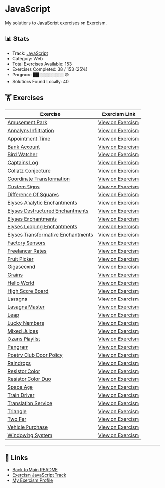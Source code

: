 # JavaScript

My solutions to [JavaScript](https://exercism.org/tracks/javascript) exercises on Exercism.

## 📊 Stats

- Track: [JavaScript](https://exercism.org/tracks/javascript)
- Category: Web
- Total Exercises Available: 153
- Exercises Completed: 38 / 153 (25%)
- Progress: ██░░░░░░░░ 🟡
- Solutions Found Locally: 40

## 🏋️ Exercises

| Exercise | Exercism Link |
|----------|---------------|
| [Amusement Park](amusement-park/README.md) | [View on Exercism](https://exercism.org/tracks/javascript/exercises/amusement-park) |
| [Annalyns Infiltration](annalyns-infiltration/README.md) | [View on Exercism](https://exercism.org/tracks/javascript/exercises/annalyns-infiltration) |
| [Appointment Time](appointment-time/README.md) | [View on Exercism](https://exercism.org/tracks/javascript/exercises/appointment-time) |
| [Bank Account](bank-account/README.md) | [View on Exercism](https://exercism.org/tracks/javascript/exercises/bank-account) |
| [Bird Watcher](bird-watcher/README.md) | [View on Exercism](https://exercism.org/tracks/javascript/exercises/bird-watcher) |
| [Captains Log](captains-log/README.md) | [View on Exercism](https://exercism.org/tracks/javascript/exercises/captains-log) |
| [Collatz Conjecture](collatz-conjecture/README.md) | [View on Exercism](https://exercism.org/tracks/javascript/exercises/collatz-conjecture) |
| [Coordinate Transformation](coordinate-transformation/README.md) | [View on Exercism](https://exercism.org/tracks/javascript/exercises/coordinate-transformation) |
| [Custom Signs](custom-signs/README.md) | [View on Exercism](https://exercism.org/tracks/javascript/exercises/custom-signs) |
| [Difference Of Squares](difference-of-squares/README.md) | [View on Exercism](https://exercism.org/tracks/javascript/exercises/difference-of-squares) |
| [Elyses Analytic Enchantments](elyses-analytic-enchantments/README.md) | [View on Exercism](https://exercism.org/tracks/javascript/exercises/elyses-analytic-enchantments) |
| [Elyses Destructured Enchantments](elyses-destructured-enchantments/README.md) | [View on Exercism](https://exercism.org/tracks/javascript/exercises/elyses-destructured-enchantments) |
| [Elyses Enchantments](elyses-enchantments/README.md) | [View on Exercism](https://exercism.org/tracks/javascript/exercises/elyses-enchantments) |
| [Elyses Looping Enchantments](elyses-looping-enchantments/README.md) | [View on Exercism](https://exercism.org/tracks/javascript/exercises/elyses-looping-enchantments) |
| [Elyses Transformative Enchantments](elyses-transformative-enchantments/README.md) | [View on Exercism](https://exercism.org/tracks/javascript/exercises/elyses-transformative-enchantments) |
| [Factory Sensors](factory-sensors/README.md) | [View on Exercism](https://exercism.org/tracks/javascript/exercises/factory-sensors) |
| [Freelancer Rates](freelancer-rates/README.md) | [View on Exercism](https://exercism.org/tracks/javascript/exercises/freelancer-rates) |
| [Fruit Picker](fruit-picker/README.md) | [View on Exercism](https://exercism.org/tracks/javascript/exercises/fruit-picker) |
| [Gigasecond](gigasecond/README.md) | [View on Exercism](https://exercism.org/tracks/javascript/exercises/gigasecond) |
| [Grains](grains/README.md) | [View on Exercism](https://exercism.org/tracks/javascript/exercises/grains) |
| [Hello World](hello-world/README.md) | [View on Exercism](https://exercism.org/tracks/javascript/exercises/hello-world) |
| [High Score Board](high-score-board/README.md) | [View on Exercism](https://exercism.org/tracks/javascript/exercises/high-score-board) |
| [Lasagna](lasagna/README.md) | [View on Exercism](https://exercism.org/tracks/javascript/exercises/lasagna) |
| [Lasagna Master](lasagna-master/README.md) | [View on Exercism](https://exercism.org/tracks/javascript/exercises/lasagna-master) |
| [Leap](leap/README.md) | [View on Exercism](https://exercism.org/tracks/javascript/exercises/leap) |
| [Lucky Numbers](lucky-numbers/README.md) | [View on Exercism](https://exercism.org/tracks/javascript/exercises/lucky-numbers) |
| [Mixed Juices](mixed-juices/README.md) | [View on Exercism](https://exercism.org/tracks/javascript/exercises/mixed-juices) |
| [Ozans Playlist](ozans-playlist/README.md) | [View on Exercism](https://exercism.org/tracks/javascript/exercises/ozans-playlist) |
| [Pangram](pangram/README.md) | [View on Exercism](https://exercism.org/tracks/javascript/exercises/pangram) |
| [Poetry Club Door Policy](poetry-club-door-policy/README.md) | [View on Exercism](https://exercism.org/tracks/javascript/exercises/poetry-club-door-policy) |
| [Raindrops](raindrops/README.md) | [View on Exercism](https://exercism.org/tracks/javascript/exercises/raindrops) |
| [Resistor Color](resistor-color/README.md) | [View on Exercism](https://exercism.org/tracks/javascript/exercises/resistor-color) |
| [Resistor Color Duo](resistor-color-duo/README.md) | [View on Exercism](https://exercism.org/tracks/javascript/exercises/resistor-color-duo) |
| [Space Age](space-age/README.md) | [View on Exercism](https://exercism.org/tracks/javascript/exercises/space-age) |
| [Train Driver](train-driver/README.md) | [View on Exercism](https://exercism.org/tracks/javascript/exercises/train-driver) |
| [Translation Service](translation-service/README.md) | [View on Exercism](https://exercism.org/tracks/javascript/exercises/translation-service) |
| [Triangle](triangle/README.md) | [View on Exercism](https://exercism.org/tracks/javascript/exercises/triangle) |
| [Two Fer](two-fer/README.md) | [View on Exercism](https://exercism.org/tracks/javascript/exercises/two-fer) |
| [Vehicle Purchase](vehicle-purchase/README.md) | [View on Exercism](https://exercism.org/tracks/javascript/exercises/vehicle-purchase) |
| [Windowing System](windowing-system/README.md) | [View on Exercism](https://exercism.org/tracks/javascript/exercises/windowing-system) |

---

## 🔗 Links

- [Back to Main README](../README.md)
- [Exercism JavaScript Track](https://exercism.org/tracks/javascript)
- [My Exercism Profile](https://exercism.org/profiles/princemuel)
